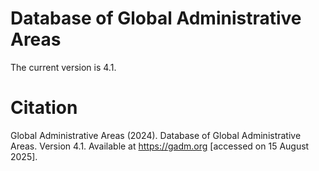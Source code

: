 # Database of Global Administrative Areas

The current version is 4.1.

# Citation

Global Administrative Areas (2024). Database of Global Administrative Areas. Version 4.1. Available at https://gadm.org [accessed on 15 August 2025].
